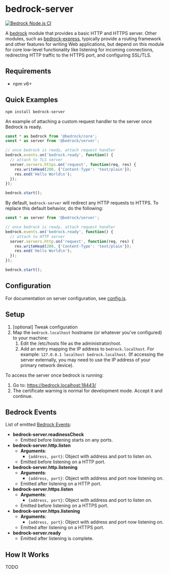 # bedrock-server

[![Bedrock Node.js CI](https://github.com/digitalbazaar/bedrock-server/workflows/Bedrock%20Node.js%20CI/badge.svg)](https://github.com/digitalbazaar/bedrock-server/actions?query=workflow%3A%22Bedrock+Node.js+CI%22)

A [bedrock][] module that provides a basic HTTP and HTTPS server. Other
modules, such as [bedrock-express][], typically provide a routing framework
and other features for writing Web applications, but depend on this module
for core low-level functionality like listening for incoming connections,
redirecting HTTP traffic to the HTTPS port, and configuring SSL/TLS.

## Requirements

- npm v6+

## Quick Examples

```
npm install bedrock-server
```

An example of attaching a custom request handler to the server once Bedrock is
ready.

```js
const * as bedrock from '@bedrock/core';
const * as server from '@bedrock/server';

// once bedrock is ready, attach request handler
bedrock.events.on('bedrock.ready', function() {
  // attach to TLS server
  server.servers.https.on('request', function(req, res) {
    res.writeHead(200, {'Content-Type': 'text/plain'});
    res.end('Hello World\n');
  });
});

bedrock.start();
```

By default, `bedrock-server` will redirect any HTTP requests to HTTPS. To
replace this default behavior, do the following:

```js
const * as server from '@bedrock/server';

// once bedrock is ready, attach request handler
bedrock.events.on('bedrock.ready', function() {
  // attach to HTTP server
  server.servers.http.on('request', function(req, res) {
    res.writeHead(200, {'Content-Type': 'text/plain'});
    res.end('Hello World\n');
  });
});

bedrock.start();
```

## Configuration

For documentation on server configuration, see [config.js](./lib/config.js).

## Setup

1. [optional] Tweak configuration
2. Map the `bedrock.localhost` hostname (or whatever you've configured) to your
   machine:
   1. Edit the /etc/hosts file as the administrator/root.
   2. Add an entry mapping the IP address to `bedrock.localhost`.
      For example: `127.0.0.1 localhost bedrock.localhost`.
      (If accessing the server externally, you may need to use the IP address
      of your primary network device).

To access the server once bedrock is running:

1. Go to: https://bedrock.localhost:18443/
2. The certificate warning is normal for development mode. Accept it and
   continue.

## Bedrock Events

List of emitted
[Bedrock Events](https://github.com/digitalbazaar/bedrock#bedrockevents):

- **bedrock-server.readinessCheck**
  - Emitted before listening starts on any ports.
- **bedrock-server.http.listen**
  - **Arguments**:
    - `{address, port}`: Object with address and port to listen on.
  - Emitted before listening on a HTTP port.
- **bedrock-server.http.listening**
  - **Arguments**:
    - `{address, port}`: Object with address and port now listening on.
  - Emitted after listening on a HTTP port.
- **bedrock-server.https.listen**
  - **Arguments**:
    - `{address, port}`: Object with address and port to listen on.
  - Emitted before listening on a HTTPS port.
- **bedrock-server.https.listening**
  - **Arguments**:
    - `{address, port}`: Object with address and port now listening on.
  - Emitted after listening on a HTTPS port.
- **bedrock-server.ready**
  - Emitted after listening is complete.

## How It Works

TODO

[bedrock]: https://github.com/digitalbazaar/bedrock
[bedrock-express]: https://github.com/digitalbazaar/bedrock-express
